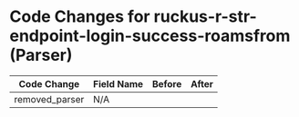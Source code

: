 # Code Changes for ruckus-r-str-endpoint-login-success-roamsfrom (Parser)

| Code Change | Field Name | Before | After |
|-------------|------------|--------|-------|
| removed_parser | N/A |  |  |